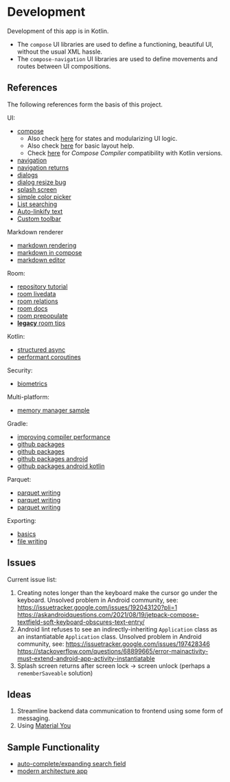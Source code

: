 # Development
Development of this app is in Kotlin.
 + The `compose` UI libraries are used to define a functioning, beautiful UI,
   without the usual XML hassle.
 + The `compose-navigation` UI libraries are used to define movements and routes
   between UI compositions.


## References
The following references form the basis of this project.

UI:
 + [compose](https://developer.android.com/jetpack/compose/state)
    - Also check [here](https://developer.android.com/jetpack/compose/state#state-holder-source-of-truth)
      for states and modularizing UI logic.
    - Also check [here](https://developer.android.com/jetpack/compose/layouts/basics)
      for basic layout help.
    - Check [here](https://developer.android.com/jetpack/androidx/releases/compose-kotlin) for *Compose Compiler* compatibility with Kotlin versions.
 + [navigation](https://developer.android.com/jetpack/compose/navigation)
 + [navigation returns](https://code.luasoftware.com/tutorials/android/jetpack-compose-navigation-return-result/)
 + [dialogs](https://stackoverflow.com/questions/68852110/)
 + [dialog resize bug](https://stackoverflow.com/questions/68469681/)
 + [splash screen](https://www.geeksforgeeks.org/animated-splash-screen-in-android-using-jetpack-compose/)
 + [simple color picker](https://stackoverflow.com/a/69116990)
 + [List searching](https://johncodeos.com/how-to-add-search-in-list-with-jetpack-compose/)
 + [Auto-linkify text](https://stackoverflow.com/questions/66130513/)
 + [Custom toolbar](https://stackoverflow.com/questions/68956792/)

Markdown renderer
 + [markdown rendering](https://github.com/noties/Markwon)
 + [markdown in compose](https://github.com/jeziellago/compose-markdown)
 + [markdown editor](https://github.com/noties/Markwon/blob/master/markwon-editor)

Room:
 + [repository tutorial](https://www.raywenderlich.com/24509368-repository-pattern-with-jetpack-compose#toc-anchor-012)
 + [room livedata](https://levelup.gitconnected.com/using-room-in-jetpack-compose-d2b6b674d3a5)
 + [room relations](https://developer.android.com/training/data-storage/room/relationships)
 + [room docs](https://developer.android.com/jetpack/androidx/releases/room)
 + [room prepopulate](https://proandroiddev.com/pre-populating-your-room-i-b8e44fd965c1)
 + [**legacy** room tips](https://medium.com/androiddevelopers/7-pro-tips-for-room-fbadea4bfbd1)

Kotlin:
 + [structured async](https://kotlinlang.org/docs/composing-suspending-functions.html#structured-concurrency-with-async)
 + [performant coroutines](https://developer.android.com/kotlin/coroutines/coroutines-adv)

Security:
 + [biometrics](https://www.raywenderlich.com/18782293-android-biometric-api-getting-started)

Multi-platform:
 + [memory manager sample](https://github.com/Kotlin/kmm-production-sample)

Gradle:
 + [improving compiler performance](https://proandroiddev.com/how-we-reduced-our-gradle-build-times-by-over-80-51f2b6d6b05b)
 + [github packages](https://github.community/t/gradle-does-not-download-jar-from-package-registry/214178)
 + [github packages](https://docs.github.com/en/packages/working-with-a-github-packages-registry/working-with-the-gradle-registry#authenticating-to-github-packages)
 + [github packages android](https://proandroiddev.com/publishing-android-libraries-to-the-github-package-registry-part-1-7997be54ea5a)
 + [github packages android kotlin](https://proandroiddev.com/using-kotlin-dsl-to-publish-an-android-library-to-github-packages-2a6a2140068e)

Parquet:
 + [parquet writing](https://blog.contactsunny.com/data-science/how-to-generate-parquet-files-in-java)
 + [parquet writing](https://stackoverflow.com/questions/39728854/)
 + [parquet writing](https://github.com/macalbert/WriteParquetJavaDemo/blob/master/src/main/java/com.instarsocial.parquet/App.java)

Exporting:
 + [basics](https://chetangupta.net/db-to-csv/)
 + [file writing](https://www.baeldung.com/java-write-to-file)

## Issues
Current issue list:
 1. Creating notes longer than the keyboard make the cursor go under the keyboard.
    Unsolved problem in Android community, see:
    https://issuetracker.google.com/issues/192043120?pli=1
    https://askandroidquestions.com/2021/08/19/jetpack-compose-textfield-soft-keyboard-obscures-text-entry/
 2. Android lint refuses to see an indirectly-inheriting `Application` class as an instantiatable `Application` class.
    Unsolved problem in Android community, see:
    https://issuetracker.google.com/issues/197428346
    https://stackoverflow.com/questions/68899665/error-mainactivity-must-extend-android-app-activity-instantiatable
 3. Splash screen returns after screen lock -> screen unlock (perhaps a `rememberSaveable` solution)

## Ideas
 1. Streamline backend data communication to frontend using some form of messaging.
 2. Using [Material You](https://proandroiddev.com/exploring-material-you-for-jetpack-compose-c2d9e8eb3b2c)

## Sample Functionality
 - [auto-complete/expanding search field](https://proandroiddev.com/jetpack-compose-auto-complete-search-bar-853023856f0f)
 - [modern architecture app](https://github.com/Spikeysanju/Expenso)